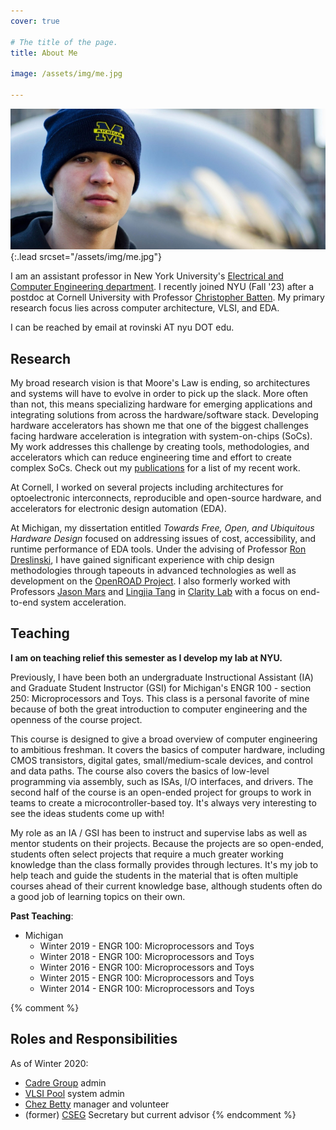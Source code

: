 ```yaml
---
cover: true

# The title of the page.
title: About Me

image: /assets/img/me.jpg

---
```


![Screenshot](assets/img/me.jpg){:.lead srcset="/assets/img/me.jpg"}

I am an assistant professor in New York University's [Electrical and Computer Engineering department](
https://engineering.nyu.edu/academics/departments/electrical-and-computer-engineering).
I recently joined NYU (Fall '23) after a postdoc at Cornell University with Professor [Christopher 
Batten](https://www.csl.cornell.edu/~cbatten).
My primary research focus lies across computer architecture, VLSI, and EDA.

I can be reached by email at rovinski AT nyu DOT edu.

## Research

My broad research vision is that Moore's Law is ending, so architectures and systems will have to
evolve in order to pick up the slack. More often than not, this means specializing hardware for
emerging applications and integrating solutions from across the hardware/software stack. Developing
hardware accelerators has shown me that one of the biggest challenges facing hardware acceleration
is integration with system-on-chips (SoCs). My work addresses this challenge by creating tools,
methodologies, and accelerators which can reduce engineering time and effort to create complex SoCs.
Check out my [publications](/pub/) for a list of my recent work.

At Cornell, I worked on several projects including architectures for optoelectronic interconnects,
reproducible and open-source hardware, and accelerators for electronic design automation (EDA).

At Michigan, my dissertation entitled *Towards Free, Open, and Ubiquitous Hardware Design* focused
on addressing issues of cost, accessibility, and runtime performance of EDA tools. Under the advising
of Professor [Ron Dreslinski](https://web.eecs.umich.edu/~rdreslin), I have gained significant
experience with chip design methodologies through tapeouts in advanced technologies as well as
development on the [OpenROAD Project](https://theopenroadproject.org). I also formerly worked with
Professors [Jason Mars](http://jasonmars.org) and [Lingjia Tang](http://www.lingjia.org) in
[Clarity Lab](http://clarity-lab.org) with a focus on end-to-end system acceleration.

## Teaching

**I am on teaching relief this semester as I develop my lab at NYU.**

Previously, I have been both an undergraduate Instructional Assistant (IA) and Graduate Student
Instructor (GSI) for Michigan's ENGR 100 - section 250: Microprocessors and Toys. This class is a
personal favorite of mine because of both the great introduction to computer engineering and the
openness of the course project.

This course is designed to give a broad overview of computer engineering to ambitious
freshman. It covers the basics of computer hardware, including CMOS transistors, digital gates,
small/medium-scale devices, and control and data paths. The course also covers the basics of
low-level programming via assembly, such as ISAs, I/O interfaces, and drivers. The second half of
the course is an open-ended project for groups to work in teams to create a microcontroller-based
toy. It's always very interesting to see the ideas students come up with!

My role as an IA / GSI has been to instruct and supervise labs as well as mentor students on their
projects. Because the projects are so open-ended, students often select projects that require a much
greater working knowledge than the class formally provides through lectures. It's my job to help
teach and guide the students in the material that is often multiple courses ahead of their current
knowledge base, although students often do a good job of learning topics on their own.

**Past Teaching**:

* Michigan
  * Winter 2019 - ENGR 100: Microprocessors and Toys
  * Winter 2018 - ENGR 100: Microprocessors and Toys
  * Winter 2016 - ENGR 100: Microprocessors and Toys
  * Winter 2015 - ENGR 100: Microprocessors and Toys
  * Winter 2014 - ENGR 100: Microprocessors and Toys

{% comment %}
## Roles and Responsibilities
As of Winter 2020:
* [Cadre Group](https://cadre.eecs.umich.edu) admin
* [VLSI Pool](https://micl.engin.umich.edu) system admin
* [Chez Betty](https://chezbetty.store/about) manager and volunteer
* (former) [CSEG](https://cseg-michigan.github.io) Secretary but current advisor
{% endcomment %}
